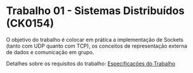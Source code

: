 # Trabalho 01 - Sistemas Distribuídos (CK0154)
O objetivo do trabalho é colocar em prática a implementação de Sockets (tanto com UDP quanto com TCP), os conceitos de representação externa de dados e comunicação em grupo.

Detalhes sobre os requisitos do trabalho: <a href="./docs/Descrição.pdf">Especificações do Trabalho</a>